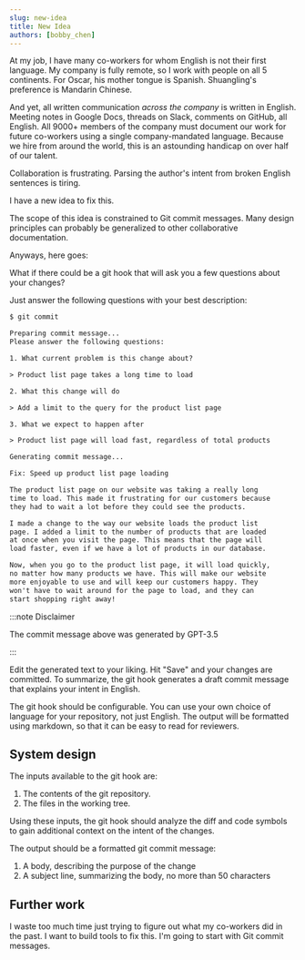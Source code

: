 ```yaml
---
slug: new-idea
title: New Idea
authors: [bobby_chen]
---
```


At my job, I have many co-workers for whom English is not their first language.
My company is fully remote, so I work with people on all 5 continents.
For Oscar, his mother tongue is Spanish.
Shuangling's preference is Mandarin Chinese.

And yet, all written communication _across the company_ is written in English.
Meeting notes in Google Docs, threads on Slack, comments on GitHub, all English.
All 9000+ members of the company must document our work for future co-workers using a single company-mandated language.
Because we hire from around the world, this is an astounding handicap on over half of our talent.

Collaboration is frustrating.
Parsing the author's intent from broken English sentences is tiring.

I have a new idea to fix this.

<!-- truncate -->

The scope of this idea is constrained to Git commit messages.
Many design principles can probably be generalized to other collaborative documentation.

Anyways, here goes:

What if there could be a git hook that will ask you a few questions about your changes?

Just answer the following questions with your best description:

```txt title="In your terminal"
$ git commit

Preparing commit message...
Please answer the following questions:

1. What current problem is this change about?

> Product list page takes a long time to load

2. What this change will do

> Add a limit to the query for the product list page

3. What we expect to happen after

> Product list page will load fast, regardless of total products

Generating commit message...
```

```txt title="In your default git editor"
Fix: Speed up product list page loading

The product list page on our website was taking a really long
time to load. This made it frustrating for our customers because
they had to wait a lot before they could see the products.

I made a change to the way our website loads the product list
page. I added a limit to the number of products that are loaded
at once when you visit the page. This means that the page will
load faster, even if we have a lot of products in our database.

Now, when you go to the product list page, it will load quickly,
no matter how many products we have. This will make our website
more enjoyable to use and will keep our customers happy. They
won't have to wait around for the page to load, and they can
start shopping right away!
```

:::note Disclaimer

The commit message above was generated by GPT-3.5

:::

Edit the generated text to your liking.
Hit "Save" and your changes are committed.
To summarize, the git hook generates a draft commit message that explains your intent in English.

The git hook should be configurable.
You can use your own choice of language for your repository, not just English.
The output will be formatted using markdown, so that it can be easy to read for reviewers.

## System design

The inputs available to the git hook are:

1. The contents of the git repository.
2. The files in the working tree.

Using these inputs, the git hook should analyze the diff and code symbols to gain
additional context on the intent of the changes.

The output should be a formatted git commit message:

1. A body, describing the purpose of the change
2. A subject line, summarizing the body, no more than 50 characters

## Further work

I waste too much time just trying to figure out what my co-workers did in the past.
I want to build tools to fix this.
I'm going to start with Git commit messages.
